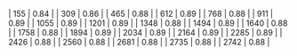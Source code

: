 | 155 | 0.84 |
| 309 | 0.86 |
| 465 | 0.88 |
| 612 | 0.89 |
| 768 | 0.88 |
| 911 | 0.89 |
| 1055 | 0.89 |
| 1201 | 0.89 |
| 1348 | 0.88 |
| 1494 | 0.89 |
| 1640 | 0.88 |
| 1758 | 0.88 |
| 1894 | 0.89 |
| 2034 | 0.89 |
| 2164 | 0.89 |
| 2285 | 0.89 |
| 2426 | 0.88 |
| 2560 | 0.88 |
| 2681 | 0.88 |
| 2735 | 0.88 |
| 2742 | 0.88 |
